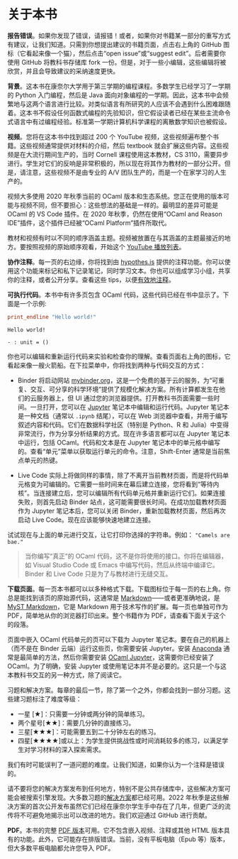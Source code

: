# 关于本书

**报告错误**。如果你发现了错误，请报错！或者，如果你对书籍某一部分的重写方式有建议，让我们知道。只需到你想提出建议的书籍页面，点击右上角的 GitHub 图标（它看起来像一个猫），然后点击“open issue”或“suggest edit”。后者需要你使用 GitHub 将教科书存储库 fork 一份。但是，对于一些小编辑，这些编辑将被欣赏，并且会导致建议的采纳速度更快。

**背景**。这本书在康奈尔大学用于第三学期的编程课程。多数学生已经学习了一学期的 Python 入门编程，然后是 Java 面向对象编程的一学期。因此，这本书中会频繁地与这两个语言进行比较。对类似语言有所研究的人应该不会遇到什么困难跟随着。这本书不假设任何函数式编程的先验知识，但它假设读者已经在某些主流命令式语言中有过编程经验。标准第一学期计算机科学课程的离散数学知识也被假设。

**视频**。您将在这本书中找到超过 200 个 YouTube 视频，这些视频遍布整个书籍。这些视频通常提供对材料的介绍，然后 textbook 就会扩展这些内容。这些视频是在大流行期间生产的，当时 Cornell 课程使用这本教材，CS 3110，需要异步进行。学生对它们的反响是非常积极的，所以现在将其作为教材的一部分公开。但是，请注意，这些视频不是由专业的 A/V 团队生产的，而是一个在家学习的人生产的。

视频大多使用 2020 年秋季当前的 OCaml 版本和生态系统。您正在使用的版本可能与视频不同，但不要担心：这些想法的基础是一样的。最明显的差异可能是 OCaml 的 VS Code 插件。在 2020 年秋季，仍然在使用“OCaml and Reason IDE”插件，这个插件已经被“OCaml Platform”插件所取代。

教材和视频有时以不同的顺序涵盖主题。视频被放置在与其涵盖的主题最接近的地方。要按照视频的原始顺序观看，开始这个 [YouTube 播放列表](https://www.youtube.com/playlist?list=PLre5AT9JnKShBOPeuiD9b-I4XROIJhkIU)。

**协作注释**。每一页的右边缘，你将找到由 [hypothes.is](https://web.hypothes.is/) 提供的注释功能。你可以使用这个功能来标记和私下记录笔记，同时学习文本。你也可以组成学习小组，共享你的注释，或者公开分享。查看这些 tips，以便[有效地注释](https://web.hypothes.is/annotation-tips-for-students/)。

**可执行代码**。本书中有许多页包含 OCaml 代码，这些代码已经在书中显示了。下面是一个示例:

```ocaml
print_endline "Hello world!"
```

```
Hello world!
```

```
- : unit = ()
```

你也可以编辑和重新运行代码来实验和检查你的理解。查看页面右上角的图标，它看起来像一艘火箭船。在下拉菜单中，你将找到两种与代码交互的方式：

- Binder 将启动网站 [mybinder.org](https://mybinder.org/)，这是一个免费的基于云的服务，为“可重复、交互、可分享的科学环境”提供了规模化解决方案。所有计算都发生在他们的云服务器上，但 UI 通过您的浏览器提供。打开教科书页面需要一些时间。一旦打开，您可以在 [Jupyter](https://jupyter.org/) 笔记本中编辑和运行代码。Jupyter 笔记本是一种文档（通常以 `.ipynb` 结尾），可以在 Web 浏览器中查看，并用于编写叙述内容和代码。它们在数据科学社区（特别是 Python、R 和 Julia）中变得非常流行，作为分享分析结果的方式。现在许多语言都可以在 Jupyter 笔记本中运行，包括 OCaml。代码和文本是在 Jupyter 笔记本中的单元格中编写的。查看“单元”菜单以获取运行单元的命令。注意，Shift-Enter 通常是当前焦点单元的热键。

- Live Code 实际上将做同样的事情，除了不离开当前教材页面，而是将代码单元格变为可编辑的。它需要一些时间来在幕后建立连接，您将看到“等待内核”。当连接建立后，您可以编辑所有代码单元格并重新运行它们。如果连接失败，则首先启动 Binder 站点，这可能需要很长时间。在成功加载教材页面作为 Jupyter 笔记本后，您可以关闭 Binder，重新加载教材页面，然后再次启动 Live Code。现在应该能够快速地建立连接。

试试现在与上面的单元进行交互，让它打印你选择的字符串。例如： `"Camels are bae."`

> 当你编写“真正”的 OCaml 代码，这不是你将使用的接口。你将在编辑器，如 Visual Studio Code
或 Emacs 中编写代码，然后从终端中编译它。Binder 和 Live Code 只是为了与教材进行无缝交互。


**下载页面**。每一页本书都可以以多种格式下载。下载图标位于每一页的右上角。你总是能找到该页的原始源代码，这通常是 [Markdown](https://en.wikipedia.org/wiki/Markdown)——或者更准确地说，是 [MyST Markdown](https://myst-parser.readthedocs.io/en/latest/)，它是 Markdown 用于技术写作的扩展。每一页也单独可作为 PDF，简单地从你的浏览器打印出来。整个书籍作为 PDF，请查看下面关于这个的段落。

页面中嵌入 OCaml 代码单元的页可以下载为 Jupyter 笔记本。要在自己的机器上（而不是在 Binder 云端）运行这些页，你需要安装 Jupyter。安装 [Anaconda](https://www.anaconda.com/) 通常是最简单的方法，然后你需要安装 [OCaml Jupyter](https://github.com/akabe/ocaml-jupyter)，这需要你已经安装了 OCaml。为了明确，安装 Jupyter 或使用笔记本并不是必要的。这只是一个与这本教科书交互的另一种方式，除了阅读它。

习题和解决方案。每章的最后一节，除了第一个之外，你都会找到一部分习题。这些建习题标注了难度等级：

- 一星 [★]：只需要一分钟或两分钟的简单练习。
- 两个星号[★★]：需要几分钟的直接练习。
- 三星[★★★]：可能需要五到二十分钟左右的练习。
- 四星[★★★★]或以上：为学生提供挑战性或时间消耗较多的练习，以满足学生对学习材料的深入探索需求。

我们有时可能误判了一道问题的难度。让我们知道，如果你认为一个注释是错误的。

请不要将您的解决方案发布到任何地方，特别不是公共存储库中，这些解决方案可能会被搜索引擎发现。大多数习题的[解决方案](https://github.com/cs3110/textbook-solutions)都已经可用。2022 年秋季是这些解决方案的首次公开发布虽然它们已经在康奈尔学生手中存在了几年，但更广泛的流传将不可避免地揭示出可以改进的地方。我们欢迎通过 GitHub 进行贡献。


**PDF**。本书的完整 [PDF 版本](https://cs3110.github.io/textbook/ocaml_programming.pdf)可用。它不包含嵌入视频、注释或其他 HTML 版本具有的功能。此外，它可能存在排版错误。当前，没有平板电脑（Epub 等）版本，但大多数平板电脑都允许您导入 PDF。
